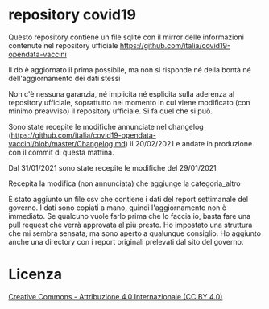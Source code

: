 # repository covid19
Questo repository contiene un file sqlite con il mirror delle informazioni contenute nel repository ufficiale https://github.com/italia/covid19-opendata-vaccini

Il db è aggiornato il prima possibile, ma non si risponde né della bontà né dell'aggiornamento dei dati stessi

Non c'è nessuna garanzia, né implicita né esplicita sulla aderenza al repository ufficiale, soprattutto nel momento in cui viene modificato (con minimo preavviso) il repository ufficiale. 
Si fa quel che si può.

Sono state recepite le modifiche annunciate nel changelog (https://github.com/italia/covid19-opendata-vaccini/blob/master/Changelog.md) il 20/02/2021 e andate in produzione con il commit di questa mattina.

Dal 31/01/2021 sono state recepite le modifiche del 29/01/2021

Recepita la modifica (non annunciata) che aggiunge la categoria_altro

È stato aggiunto un file csv che contiene i dati del report settimanale del governo. I dati sono copiati a mano, quindi l'aggiornamento non è immediato. Se qualcuno vuole farlo prima che lo faccia io, basta fare una pull request che verrà approvata al più presto. Ho impostato una struttura che mi sembra sensata, ma sono aperto a qualunque consiglio. Ho aggiunto anche una directory con i report originali prelevati dal sito del governo.


# Licenza 

[Creative Commons - Attribuzione 4.0 Internazionale (CC BY 4.0)](https://creativecommons.org/licenses/by/4.0/deed.it)
